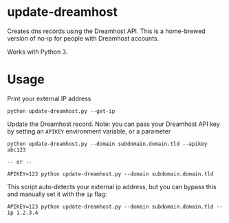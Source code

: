 # update-dreamhost 

Creates dns records using the Dreamhost API. This is a home-brewed version of no-ip for people with Dreamhost accounts.

Works with Python 3.

# Usage

Print your external IP address
```
python update-dreamhost.py --get-ip  
```


Update the Dreamhost record.
Note: you can pass your Dreamhost API key by setting an `APIKEY` environment variable, or a parameter
```
python update-dreamhost.py --domain subdomain.domain.tld --apikey abc123

-- or --

APIKEY=123 python update-dreamhost.py --domain subdomain.domain.tld 
```
 
This script auto-detects your external ip address, but you can bypass this and manually set it with the `ip` flag:
```
APIKEY=123 python update-dreamhost.py --domain subdomain.domain.tld --ip 1.2.3.4
```

